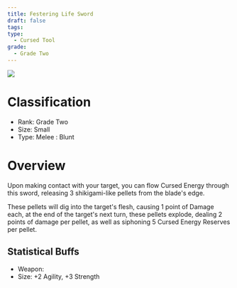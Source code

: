 ```yaml
---
title: Festering Life Sword
draft: false
tags: 
type:
  - Cursed Tool
grade:
  - Grade Two
---
```

![](https://lh7-us.googleusercontent.com/-zMOplDCzSqDpHTauOavl0wnhIire1oOVlmifuL1dd9JbZC1yuCNTKfFkkNLrg3PhQhPqsPH69SViv9fDTC2bTA5zCcBlWFDU_ha3p7RyypmZKLu2OUMdUVnScUyCSxbMAUH3IhdUVFnGTerOBm7Auw)
# Classification
- Rank: Grade Two
- Size: Small
- Type: Melee : Blunt


# Overview
Upon making contact with your target, you can flow Cursed Energy through this sword, releasing 3 shikigami-like pellets from the blade's edge. 

These pellets will dig into the target's flesh, causing 1 point of Damage each, at the end of the target's next turn, these pellets explode, dealing 2 points of damage per pellet, as well as siphoning 5 Cursed Energy Reserves per pellet.

## Statistical Buffs
- Weapon:
- Size:
+2 Agility, +3 Strength